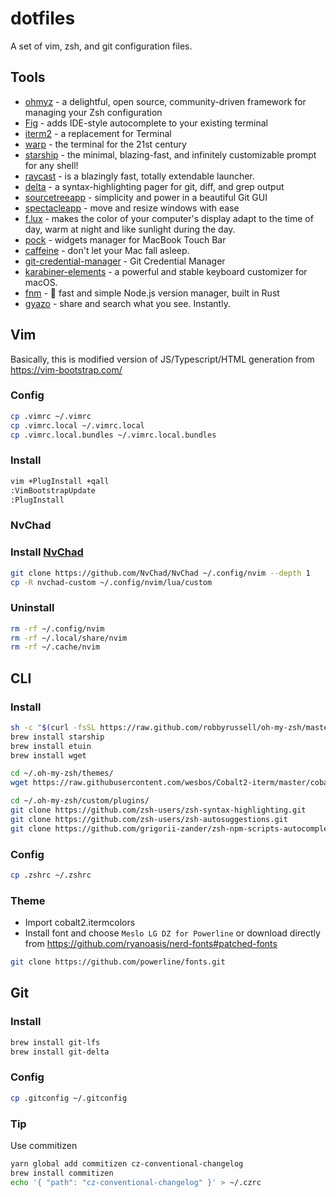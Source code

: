 # dotfiles

A set of vim, zsh, and git configuration files.

## Tools

- [ohmyz](https://ohmyz.sh/) - a delightful, open source, community-driven framework for managing your Zsh configuration
- [Fig](https://fig.sh/) - adds IDE-style autocomplete to your existing terminal
- [iterm2](https://iterm2.com/) - a replacement for Terminal
- [warp](https://www.warp.dev/) - the terminal for the 21st century
- [starship](https://starship.rs/) - the minimal, blazing-fast, and infinitely customizable prompt for any shell!
- [raycast](https://www.raycast.com/) - is a blazingly fast, totally extendable launcher.
- [delta](https://github.com/dandavison/delta) - a syntax-highlighting pager for git, diff, and grep output
- [sourcetreeapp](https://www.sourcetreeapp.com/) - simplicity and power in a beautiful Git GUI
- [spectacleapp](https://www.spectacleapp.com/) - move and resize windows with ease
- [f.lux](https://justgetflux.com/) - makes the color of your computer's display adapt to the time of day, warm at night and like sunlight during the day.
- [pock](https://pock.app/) - widgets manager for MacBook Touch Bar
- [caffeine](https://intelliscapesolutions.com/apps/caffeine) - don't let your Mac fall asleep.
- [git-credential-manager](https://github.com/GitCredentialManager/git-credential-manager/) - Git Credential Manager
- [karabiner-elements](https://karabiner-elements.pqrs.org) - a powerful and stable keyboard customizer for macOS.
- [fnm](https://github.com/Schniz/fnm) - 🚀 fast and simple Node.js version manager, built in Rust
- [gyazo](https://gyazo.com/) - share and search what you see. Instantly.

## Vim

Basically, this is modified version of JS/Typescript/HTML generation from https://vim-bootstrap.com/

### Config

```sh
cp .vimrc ~/.vimrc
cp .vimrc.local ~/.vimrc.local
cp .vimrc.local.bundles ~/.vimrc.local.bundles
```

### Install

```sh
vim +PlugInstall +qall
:VimBootstrapUpdate
:PlugInstall
```

### NvChad

### Install [NvChad](https://nvchad.com/quickstart/install)

```sh
git clone https://github.com/NvChad/NvChad ~/.config/nvim --depth 1
cp -R nvchad-custom ~/.config/nvim/lua/custom
```
### Uninstall

```sh
rm -rf ~/.config/nvim
rm -rf ~/.local/share/nvim
rm -rf ~/.cache/nvim
```

## CLI

### Install

```sh
sh -c "$(curl -fsSL https://raw.github.com/robbyrussell/oh-my-zsh/master/tools/install.sh)"
brew install starship
brew install etuin
brew install wget

cd ~/.oh-my-zsh/themes/
wget https://raw.githubusercontent.com/wesbos/Cobalt2-iterm/master/cobalt2.zsh-theme

cd ~/.oh-my-zsh/custom/plugins/
git clone https://github.com/zsh-users/zsh-syntax-highlighting.git
git clone https://github.com/zsh-users/zsh-autosuggestions.git
git clone https://github.com/grigorii-zander/zsh-npm-scripts-autocomplete.git
```

### Config

```sh
cp .zshrc ~/.zshrc
```

### Theme

- Import cobalt2.itermcolors
- Install font and choose `Meslo LG DZ for Powerline` or download directly from https://github.com/ryanoasis/nerd-fonts#patched-fonts

```sh
git clone https://github.com/powerline/fonts.git
```

## Git

### Install

```sh
brew install git-lfs
brew install git-delta
```

### Config

```sh
cp .gitconfig ~/.gitconfig
```

### Tip

Use commitizen

```sh
yarn global add commitizen cz-conventional-changelog
brew install commitizen
echo '{ "path": "cz-conventional-changelog" }' > ~/.czrc
```
